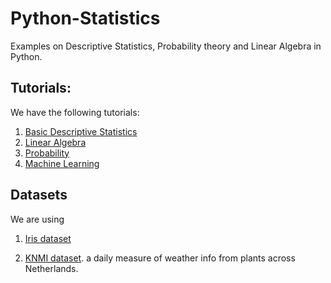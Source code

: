 # Python-Statistics
Examples on Descriptive Statistics, Probability theory and Linear Algebra in Python.


## Tutorials:  

We have the following tutorials:  

1. [Basic Descriptive Statistics](/descriptive_statistics.ipynb)
2. [Linear Algebra](/linear_algebra.ipynb)
3. [Probability](/Probability.ipynb)
4. [Machine Learning](/Machine_Learning.ipynb)

## Datasets
 
We are using

1. [Iris dataset](https://archive.ics.uci.edu/ml/datasets/iris)

2. [KNMI dataset](https://www.knmi.nl/climatology/daily_data/download.html). a daily measure of weather info from plants across Netherlands.
